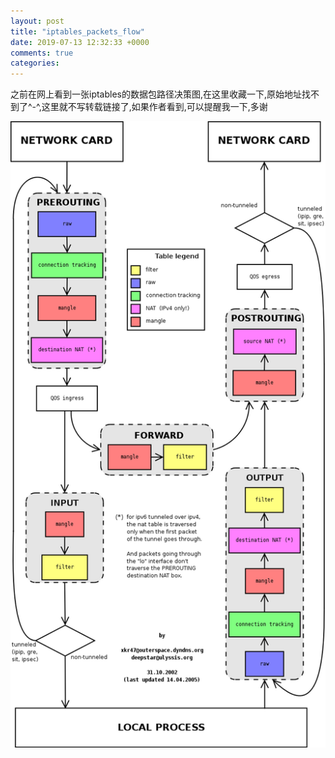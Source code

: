 ```yaml
---
layout: post
title: "iptables_packets_flow"
date: 2019-07-13 12:32:33 +0000
comments: true
categories: 
---
```


之前在网上看到一张iptables的数据包路径决策图,在这里收藏一下,原始地址找不到了^-^,这里就不写转载链接了,如果作者看到,可以提醒我一下,多谢

![iptables_packets_flow](https://raw.githubusercontent.com/iskey/iskey.github.io/source/source/images/blogs/iptables_packet_flow.png)